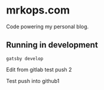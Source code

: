 # mrkops.com

Code powering my personal blog.

## Running in development

`gatsby develop`

Edit from gitlab test push 2

Test push into github1
